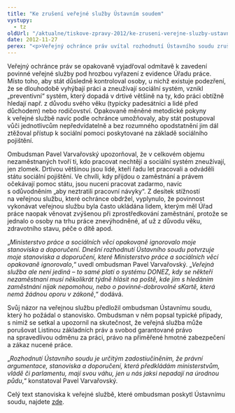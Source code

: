 ```yaml
---
title: "Ke zrušení veřejné služby Ústavním soudem"
vystupy:
  - tz
oldUrl: "/aktualne/tiskove-zpravy-2012/ke-zruseni-verejne-sluzby-ustavnim-soudem"
date: 2012-11-27
perex: "<p>Veřejný ochránce práv uvítal rozhodnutí Ústavního soudu zrušit povinnou veřejnou službu. Rozhodnutí koresponduje s jeho názorem a argumenty, jimiž se snažil přesvědčit zákonodárce, že tento způsob jednání státu s občany je porušováním Listiny základních práv a svobod.</p>"
---
```


<!-- imported from the old website -->

<p>Veřejný ochránce práv se opakovaně vyjadřoval odmítavě k zavedení povinné veřejné služby pod hrozbou vyřazení z evidence Úřadu práce. Místo toho, aby stát důsledně kontroloval osoby, u nichž existuje podezření, že se dlouhodobě vyhýbají práci a zneužívají sociální systém, vznikl „preventivní“ systém, který dopadá v drtivé většině na ty, kdo práci obtížně hledají např. z důvodu svého věku (typicky padesátníci a lidé před důchodem) nebo rodičovství. Opakovaně měněné metodické pokyny k veřejné službě navíc podle ochránce umožňovaly, aby stát postupoval vůči jednotlivcům nepředvídatelně a bez rozumného opodstatnění jim dál ztěžoval přístup k sociální pomoci poskytované na základě sociálního pojištění.</p><p>Ombudsman Pavel Varvařovský upozorňoval, že v celkovém objemu nezaměstnaných tvoří ti, kdo pracovat nechtějí a sociální systém zneužívají, jen zlomek. Drtivou většinou jsou lidé, kteří řadu let pracovali a odváděli státu sociální pojištění. Ve chvíli, kdy přijdou o zaměstnání a právem očekávají pomoc státu, jsou nuceni pracovat zadarmo, navíc s odůvodněním „aby neztratili pracovní návyky“. Z desítek stížností na veřejnou službu, které ochránce obdržel, vyplynulo, že povinnost vykonávat veřejnou službu byla často ukládána lidem, kterým měl Úřad práce naopak věnovat zvýšenou při zprostředkování zaměstnání, protože se jednalo o osoby na trhu práce znevýhodněné, ať už z důvodu věku, zdravotního stavu, péče o dítě apod.</p><p>„<em>Ministerstvo práce a sociálních věcí opakovaně ignorovalo moje stanoviska a doporučení. Dnešní rozhodnutí Ústavního soudu potvrzuje moje stanoviska a doporučení, které Ministerstvo práce a sociálních věcí opakovaně ignorovalo</em>,“ uvedl ombudsman Pavel Varvařovský. „<em>Veřejná služba ale není jediná – to samé platí o systému DONEZ, kdy se někteří nezaměstnaní musí několikrát týdně hlásit na poště, kde jim s hledáním zaměstnání nijak nepomohou, nebo o povinné-dobrovolné sKartě, která nemá žádnou oporu v zákoně</em>,“ dodává.</p><p>Svůj názor na veřejnou službu předložil ombudsman Ústavnímu soudu, který ho požádal o stanovisko. Ombudsman v něm popsal typické případy, s nimiž se setkal a upozornil na skutečnost, že veřejná služba může porušovat Listinou základních práv a svobod garantované právo na spravedlivou odměnu za práci, právo na přiměřené hmotné zabezpečení a zákaz nucené práce. </p><p>„<em>Rozhodnutí Ústavního soudu je určitým zadostiučiněním, že právní argumentace, stanoviska a doporučení, která předkládám ministerstvům, vládě či parlamentu, mají svou váhu, jen u nás jaksi nepadají na úrodnou půdu</em>,“ konstatoval Pavel Varvařovský.</p><p>Celý text stanoviska k veřejné službě, které ombudsman poskytl Ústavnímu soudu, najdete <a href="/zvlastni-opravneni/ustavni-soud/2012-verejna-sluzba/">zde</a>.</p>
